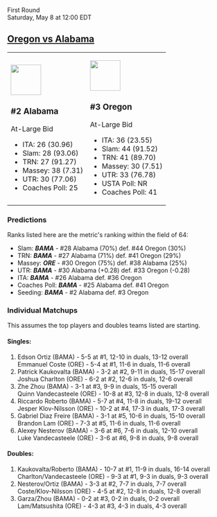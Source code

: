 First Round  
Saturday, May 8 at 12:00 EDT
## [Oregon vs Alabama](https://www.ncaa.com/game/5833400) 

<table><tr><td>  

<a href="../index.md"><img src="https://www.ncaa.com/sites/default/files/images/logos/schools/a/alabama.70.png" width="70" height="70" /></a>  

### #2 Alabama  

At-Large Bid  
- ITA: 26 (30.96)  
- Slam: 28 (93.06)  
- TRN: 27 (91.27)  
- Massey: 38 (7.31)  
- UTR: 30 (77.06)  
- Coaches Poll: 25  

</td><td>  

<a href="../index.md"><img src="https://www.ncaa.com/sites/default/files/images/logos/schools/o/oregon.70.png" width="70" height="70" /></a>  

### #3 Oregon  

At-Large Bid  
- ITA: 36 (23.55)  
- Slam: 44 (91.52)  
- TRN: 41 (89.70)  
- Massey: 30 (7.51)  
- UTR: 33 (76.78)  
- USTA Poll: NR  
- Coaches Poll: 41  

</td></tr></table>  

### Predictions  

Ranks listed here are the metric's ranking within the field of 64:  
- Slam: ***BAMA*** - #28 Alabama (70%) def. #44 Oregon (30%)  
- TRN: ***BAMA*** - #27 Alabama (71%) def. #41 Oregon (29%)  
- Massey: ***ORE*** - #30 Oregon (75%) def. #38 Alabama (25%)  
- UTR: ***BAMA*** - #30 Alabama (+0.28) def. #33 Oregon (-0.28)  
- ITA: ***BAMA*** - #26 Alabama def. #36 Oregon  
- Coaches Poll: ***BAMA*** - #25 Alabama def. #41 Oregon  
- Seeding: ***BAMA*** - #2 Alabama def. #3 Oregon  

### Individual Matchups  

This assumes the top players and doubles teams listed are starting.  

#### Singles:  
1. Edson Ortiz (BAMA) - 5-5 at #1, 12-10 in duals, 13-12 overall  
   Emmanuel Coste (ORE) - 5-4 at #1, 11-6 in duals, 11-6 overall
2. Patrick Kaukovalta (BAMA) - 3-2 at #2, 9-11 in duals, 15-17 overall  
   Joshua Charlton (ORE) - 6-2 at #2, 12-6 in duals, 12-6 overall
3. Zhe Zhou (BAMA) - 3-1 at #3, 9-9 in duals, 15-15 overall  
   Quinn Vandecasteele (ORE) - 10-8 at #3, 12-8 in duals, 12-8 overall
4. Riccardo Roberto (BAMA) - 5-7 at #4, 11-8 in duals, 19-12 overall  
   Jesper Klov-Nilsson (ORE) - 10-2 at #4, 17-3 in duals, 17-3 overall
5. Gabriel Diaz Freire (BAMA) - 3-1 at #5, 10-6 in duals, 15-10 overall  
   Brandon Lam (ORE) - 7-3 at #5, 11-6 in duals, 11-6 overall
6. Alexey Nesterov (BAMA) - 3-6 at #6, 7-6 in duals, 12-10 overall  
   Luke Vandecasteele (ORE) - 3-6 at #6, 9-8 in duals, 9-8 overall

#### Doubles:  
1. Kaukovalta/Roberto (BAMA) - 10-7 at #1, 11-9 in duals, 16-14 overall  
   Charlton/Vandecasteele (ORE) - 9-3 at #1, 9-3 in duals, 9-3 overall
2. Nesterov/Ortiz (BAMA) - 3-3 at #2, 7-7 in duals, 7-7 overall  
   Coste/Klov-Nilsson (ORE) - 4-5 at #2, 12-8 in duals, 12-8 overall
3. Garza/Zhou (BAMA) - 0-2 at #3, 0-2 in duals, 0-2 overall  
   Lam/Matsushita (ORE) - 4-3 at #3, 4-3 in duals, 4-3 overall